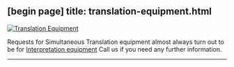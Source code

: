 [begin page]
 title: translation-equipment.html
----------------------------------------------------------

[ ![Translation Equipment](/wp-content/uploads/2011/09/81-300x225.jpg)](/wp-content/uploads/2011/09/81.jpg)

Requests for Simultaneous Translation equipment almost always turn out to be for  [Interpretation equipment](/?cat=4) Call us if you need any further information.




----------------------------------------------------------
